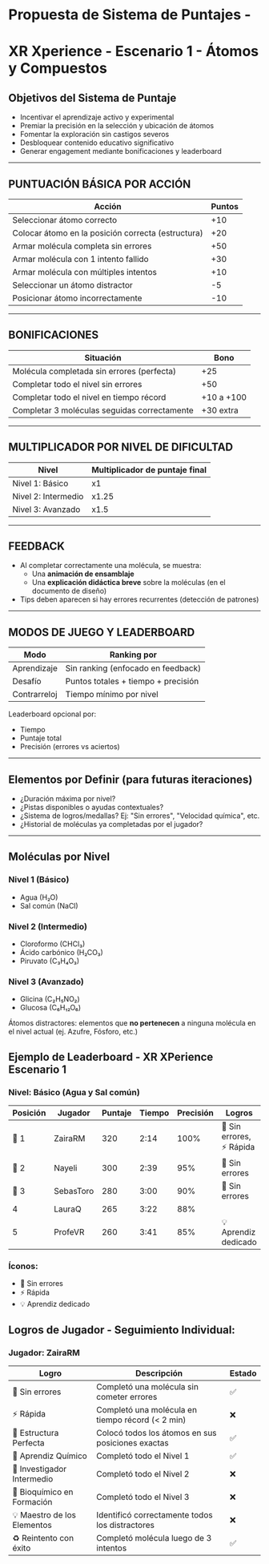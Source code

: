 # Propuesta de Sistema de Puntajes - 
# XR Xperience - Escenario 1 - Átomos y Compuestos

## Objetivos del Sistema de Puntaje

- Incentivar el aprendizaje activo y experimental
- Premiar la precisión en la selección y ubicación de átomos
- Fomentar la exploración sin castigos severos
- Desbloquear contenido educativo significativo
- Generar engagement mediante bonificaciones y leaderboard

---

## PUNTUACIÓN BÁSICA POR ACCIÓN

| Acción                                              | Puntos     |
|-----------------------------------------------------|------------|
| Seleccionar átomo correcto                          | +10        |
| Colocar átomo en la posición correcta (estructura)  | +20        |
| Armar molécula completa sin errores                 | +50        |
| Armar molécula con 1 intento fallido                | +30        |
| Armar molécula con múltiples intentos               | +10        |
| Seleccionar un átomo distractor                     | -5         |
| Posicionar átomo incorrectamente                    | -10        |

---

## BONIFICACIONES

| Situación                                            | Bono       |
|------------------------------------------------------|------------|
| Molécula completada sin errores (perfecta)           | +25        |
| Completar todo el nivel sin errores                  | +50        |
| Completar todo el nivel en tiempo récord             | +10 a +100 |
| Completar 3 moléculas seguidas correctamente         | +30 extra  |

---

## MULTIPLICADOR POR NIVEL DE DIFICULTAD

| Nivel               | Multiplicador de puntaje final |
|---------------------|-------------------------------|
| Nivel 1: Básico     | x1                            |
| Nivel 2: Intermedio | x1.25                         |
| Nivel 3: Avanzado   | x1.5                          |

---

## FEEDBACK

- Al completar correctamente una molécula, se muestra:
  - Una **animación de ensamblaje**
  - Una **explicación didáctica breve** sobre la moléculas (en el documento de diseño)
- Tips deben aparecen si hay errores recurrentes (detección de patrones)

---

## MODOS DE JUEGO Y LEADERBOARD

| Modo               | Ranking por                      |
|--------------------|----------------------------------|
| Aprendizaje        | Sin ranking (enfocado en feedback)|
| Desafío            | Puntos totales + tiempo + precisión |
| Contrarreloj       | Tiempo mínimo por nivel          |

Leaderboard opcional por:
- Tiempo
- Puntaje total
- Precisión (errores vs aciertos)

---

## Elementos por Definir (para futuras iteraciones)

- ¿Duración máxima por nivel?
- ¿Pistas disponibles o ayudas contextuales?
- ¿Sistema de logros/medallas? Ej: "Sin errores", "Velocidad química", etc.
- ¿Historial de moléculas ya completadas por el jugador?

---

## Moléculas por Nivel

### Nivel 1 (Básico)
- Agua (H₂O)
- Sal común (NaCl)

### Nivel 2 (Intermedio)
- Cloroformo (CHCl₃)
- Ácido carbónico (H₂CO₃)
- Piruvato (C₃H₄O₃)

### Nivel 3 (Avanzado)
- Glicina (C₂H₅NO₂)
- Glucosa (C₆H₁₂O₆)

Átomos distractores: elementos que **no pertenecen** a ninguna molécula en el nivel actual (ej. Azufre, Fósforo, etc.)

## Ejemplo de Leaderboard - XR XPerience Escenario 1

### Nivel: Básico (Agua y Sal común)

| Posición | Jugador     | Puntaje | Tiempo | Precisión | Logros              |
|----------|-------------|---------|--------|-----------|---------------------|
| 🥇 1     | ZairaRM | 320     | 2:14   | 100%      | 🧠 Sin errores, ⚡ Rápida |
| 🥈 2     | Nayeli   | 300     | 2:39   | 95%       | 🧠 Sin errores       |
| 🥉 3     | SebasToro     | 280     | 3:00   | 90%       | 🧠 Sin errores       |
| 4        | LauraQ       | 265     | 3:22   | 88%       |                     |
| 5        | ProfeVR      | 260     | 3:41   | 85%       | 💡 Aprendiz dedicado |


### Íconos:

- 🧠 Sin errores
- ⚡ Rápida
- 💡 Aprendiz dedicado

## Logros de Jugador - Seguimiento Individual:

### Jugador: ZairaRM

| Logro                            | Descripción                                       | Estado |
|----------------------------------|---------------------------------------------------|--------|
| 🧠 Sin errores                    | Completó una molécula sin cometer errores         | ✅     |
| ⚡ Rápida                         | Completó una molécula en tiempo récord (< 2 min) | ❌     |
| 🧩 Estructura Perfecta            | Colocó todos los átomos en sus posiciones exactas | ✅     |
| 🔬 Aprendiz Químico               | Completó todo el Nivel 1                          | ✅     |
| 🧪 Investigador Intermedio       | Completó todo el Nivel 2                          | ❌     |
| 🧬 Bioquímico en Formación        | Completó todo el Nivel 3                          | ❌     |
| 💡 Maestro de los Elementos      | Identificó correctamente todos los distractores   | ❌     |
| ♻️ Reintento con éxito           | Completó molécula luego de 3 intentos             | ✅     |


